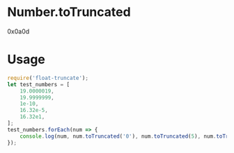 # Number.toTruncated

0x0a0d

# Usage

```javascript
require('float-truncate');
let test_numbers = [
    19.0000019,
    19.9999999,
    1e-10,
    16.32e-5,
    16.32e1,
];
test_numbers.forEach(num => {
    console.log(num, num.toTruncated('0'), num.toTruncated(5), num.toTruncated(6), num.toTruncated(7))
});
```